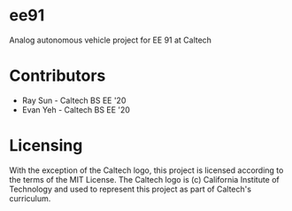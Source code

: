 # ee91
Analog autonomous vehicle project for EE 91 at Caltech

# Contributors
- Ray Sun - Caltech BS EE '20
- Evan Yeh - Caltech BS EE '20

# Licensing
With the exception of the Caltech logo, this project is licensed according to the terms of the MIT License. The Caltech logo is (c) California Institute of Technology and used to represent this project as part of Caltech's curriculum.
